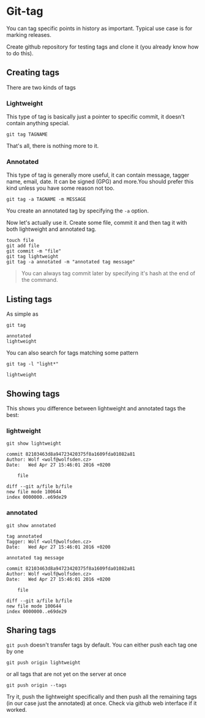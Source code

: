 Git-tag
=======

You can tag specific points in history as important. Typical use case is for marking releases.

Create github repository for testing tags and clone it (you already know how to do this).

Creating tags
-------------

There are two kinds of tags

### Lightweight

This type of tag is basically just a pointer to specific commit, it doesn't contain anything special.

	git tag TAGNAME

That's all, there is nothing more to it.

### Annotated

This type of tag is generally more useful, it can contain message, tagger name, email, date. It can be signed (GPG) and more.You should prefer this kind unless you have some reason not too.

	git tag -a TAGNAME -m MESSAGE

You create an annotated tag by specifying the `-a` option.

Now let's actually use it. Create some file, commit it and then tag it with both lightweight and annotated tag.

	touch file
	git add file
	git commit -m "file"
	git tag lightweight
	git tag -a annotated -m "annotated tag message"

> You can always tag commit later by specifying it's hash at the end of the command.

Listing tags
------------

As simple as

	git tag

	annotated
	lightweight

You can also search for tags matching some pattern

	git tag -l "light*"

	lightweight

Showing tags
------------

This shows you difference between lightweight and annotated tags the best:

### lightweight

	git show lightweight 

	commit 82103463d8a94723420375f8a1609fda01082a81
	Author: Wolf <wolf@wolfsden.cz>
	Date:   Wed Apr 27 15:46:01 2016 +0200

		file

	diff --git a/file b/file
	new file mode 100644
	index 0000000..e69de29

### annotated

	git show annotated

	tag annotated
	Tagger: Wolf <wolf@wolfsden.cz>
	Date:   Wed Apr 27 15:46:01 2016 +0200

	annotated tag message

	commit 82103463d8a94723420375f8a1609fda01082a81
	Author: Wolf <wolf@wolfsden.cz>
	Date:   Wed Apr 27 15:46:01 2016 +0200

		file

	diff --git a/file b/file
	new file mode 100644
	index 0000000..e69de29

Sharing tags
------------

`git push` doesn't transfer tags by default. You can either push each tag one by one

	git push origin lightweight

or all tags that are not yet on the server at once

	git push origin --tags

Try it, push the lightweight specifically and then push all the remaining tags (in our case just the annotated) at once. Check via github web interface if it worked.
